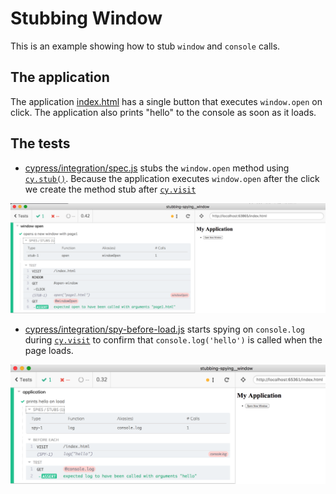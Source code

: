 # Stubbing Window

This is an example showing how to stub `window` and `console` calls.

## The application

The application [index.html](index.html) has a single button that executes `window.open` on click. The application also prints "hello" to the console as soon as it loads.

## The tests

- [cypress/integration/spec.js](cypress/integration/spec.js) stubs the `window.open` method using [`cy.stub()`](https://on.cypress.io/stub). Because the application executes `window.open` after the click we create the method stub after [`cy.visit`](https://on.cypress.io/visit)

![Window open stub](images/window-open-stub.png)

- [cypress/integration/spy-before-load.js](cypress/integration/spy-before-load.js) starts spying on `console.log` during [`cy.visit`](https://on.cypress.io/visit) to confirm that `console.log('hello')` is called when the page loads.

![Spy on console.log](images/spy-before-load.png)

